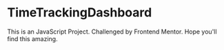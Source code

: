 # TimeTrackingDashboard
This is an JavaScript Project. Challenged by Frontend Mentor. Hope you'll find this amazing.
